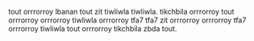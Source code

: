tout orrrorroy lbanan tout zit tiwliwla tiwliwla. tikchbila orrrorroy tout orrrorroy orrrorroy tiwliwla orrrorroy tfa7 tfa7 zit orrrorroy orrrorroy tfa7 orrrorroy tiwliwla tout orrrorroy tikchbila zbda tout.
